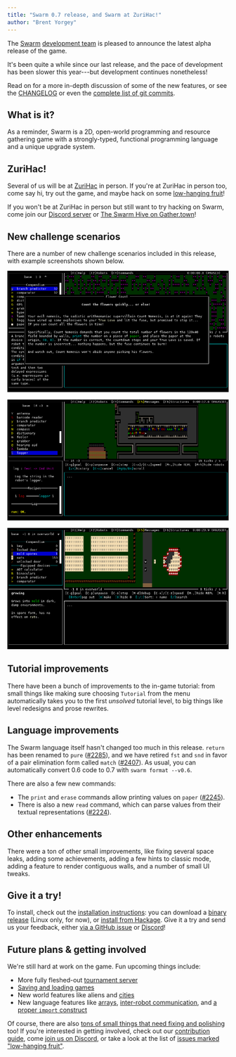 ```yaml
---
title: "Swarm 0.7 release, and Swarm at ZuriHac!"
author: "Brent Yorgey"
---
```


The [Swarm](https://github.com/swarm-game/swarm/) [development team][contributors] is
pleased to announce the latest alpha release of the game.

[contributors]: https://github.com/swarm-game/swarm?tab=readme-ov-file#contributors

It's been quite a while since our last release, and the pace of
development has been slower this year---but development continues nonetheless!

Read on for a more in-depth discussion of some of the new features, or
see the [CHANGELOG](https://github.com/swarm-game/swarm/blob/main/CHANGELOG.md) or even the [complete list of git
commits](https://github.com/swarm-game/swarm/commits/main/?since=2024-07-14&until=2025-06-04).

## What is it?

As a reminder, Swarm is a 2D, open-world programming and resource
gathering game with a strongly-typed, functional programming language
and a unique upgrade system.

## ZuriHac!

Several of us will be at [ZuriHac](https://zfoh.ch/zurihac2025/) in person.  If
you're at ZuriHac in person too, come say hi, try out the game, and maybe
hack on some [low-hanging fruit][low-hanging]!

If you won't be at ZuriHac in person but still want to try hacking on
Swarm, come join our [Discord server](https://discord.gg/kp8MuSgkPw) or [The Swarm Hive on Gather.town](https://app.gather.town/app/SpqG1ic5pNKM7YqS/The%20Swarm%20Hive)!

## New challenge scenarios

There are a number of new challenge scenarios included in this
release, with example screenshots shown below.

![](/gallery/flowers.png)

![](/gallery/dna.png)

![](/gallery/exterminator.png)

## Tutorial improvements

There have been a bunch of improvements to the in-game tutorial: from
small things like making sure choosing `Tutorial` from the menu
automatically takes you to the first *unsolved* tutorial level, to big
things like level redesigns and prose rewrites.

## Language improvements

The Swarm language itself hasn't changed too much in this release. `return`
has been renamed to `pure`
([#2285](https://github.com/swarm-game/swarm/pull/2285)), and we have
retired `fst` and `snd` in favor of a pair elimination form called `match`
([#2407](https://github.com/swarm-game/swarm/pull/2407)).  As usual,
you can automatically convert 0.6 code to 0.7 with `swarm format --v0.6`.

There are also a few new commands:

- The `print` and `erase` commands allow printing values on `paper` ([#2245](https://github.com/swarm-game/swarm/pull/2245)).
- There is also a new `read` command, which can parse values from
  their textual representations ([#2224](https://github.com/swarm-game/swarm/pull/2224)).

## Other enhancements

There were a ton of other small improvements, like fixing several
space leaks, adding some achievements, adding a few hints to classic
mode, adding a feature to render contiguous walls, and a number of
small UI tweaks.

## Give it a try!

To install, check out the [installation instructions][install]: you
can download a [binary release][release] (Linux only, for now), or
[install from Hackage][hackage]. Give it a try and send us your
feedback, either [via a GitHub issue][issue] or [Discord][discord]!

[install]: https://github.com/swarm-game/swarm#installing
[release]: https://github.com/swarm-game/swarm/releases
[hackage]: https://hackage.haskell.org/package/swarm
[issue]: https://github.com/swarm-game/swarm/issues/new/choose

## Future plans & getting involved

We're still hard at work on the game. Fun upcoming things include:

- More fully fleshed-out [tournament server](https://github.com/swarm-game/swarm/pull/1798)
- [Saving and loading games][saving]
- New world features like aliens and [cities][cities]
- New language features like [arrays][arrays], [inter-robot communication][robot-comm], and [a
  proper `import` construct][import]

[cities]: https://github.com/swarm-game/swarm/issues/1944
[saving]: https://github.com/swarm-game/swarm/issues/50
[arrays]: https://github.com/swarm-game/swarm/issues/98
[robot-comm]: https://github.com/swarm-game/swarm/issues/94
[import]: https://github.com/swarm-game/swarm/issues/495

Of course, there are also [tons of small things that need fixing and
polishing][low-hanging] too! If you're interested in getting
involved, check out our [contribution guide][contrib], come [join us
on Discord][discord], or take a look at the list of
[issues marked "low-hanging fruit"][low-hanging].

[contrib]: https://github.com/swarm-game/swarm/blob/main/CONTRIBUTING.md
[low-hanging]: https://github.com/swarm-game/swarm/issues?q=is%3Aissue+is%3Aopen+label%3A%22C-Low+Hanging+Fruit%22
[discord]: https://discord.gg/kp8MuSgkPw
